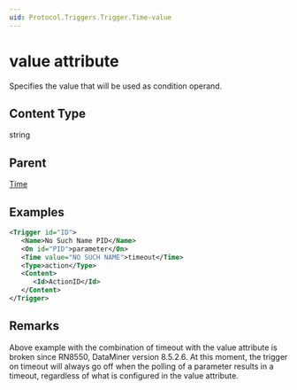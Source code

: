 ```yaml
---
uid: Protocol.Triggers.Trigger.Time-value
---
```


# value attribute

Specifies the value that will be used as condition operand.

## Content Type

string

## Parent

[Time](xref:Protocol.Triggers.Trigger.Time)

## Examples

```xml
<Trigger id="ID">
   <Name>No Such Name PID</Name>
   <On id="PID">parameter</On>
   <Time value="NO SUCH NAME">timeout</Time>
   <Type>action</Type>
   <Content>
      <Id>ActionID</Id>
   </Content>
</Trigger>
```

## Remarks

Above example with the combination of timeout with the value attribute is broken since RN8550, DataMiner version 8.5.2.6. At this moment, the trigger on timeout will always go off when the polling of a parameter results in a timeout, regardless of what is configured in the value attribute.
